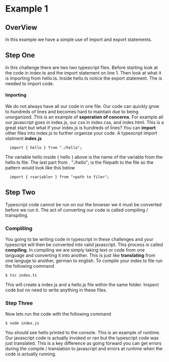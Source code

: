 # Example 1
## OverView
In this example we have a simple use of import and export statements.

## Step One
In this challenge there are two two typescript files. Before starting look at the code
in index.ts and the import statement on line 1. Then look at what it is importing from hello.ts. 
Inside hello.ts notice the export statement. The is needed to import code.

#### Importing
   We do not always have all our code in one file. Our code can quickly grow to hundreds of lines and becomes hard to maintain due to being unorganized. This is an example of **seperation of concerns**. For example all our javascript goes in index.js, our css in index.css, and index.html. This is a great start but what if your index.js is hundreds of lines? You can **import** other files into index.js to further organize your code.
 A typescript import statment **index.js**
    
```
  import { hello } from "./hello";
```
The variable hello inside { hello } above is the name of the variable from the hello.ts file.
The last part from . "./hello"; is the filepath to the file so the pattern would look like this below

```
  import { <variable> } from "<path to file>";
```


## Step Two

Typescript code cannot be run on our the browser we it must be converted before we run it. The act of converting our code is called compiling / transpiling.

### Compliling
   You going to be writing code in typescript in these challenges and your typescript will then be converted into valid javascript. This process is called **compiling**. In compiling we are simply taking text or code from one language and converting it into another. This is just like **translating** from one languge to another, german to english. 
   To compile your index.ts file run the following command
   ```
   $ tsc index.ts 
   ```
   This will create a index.js and a hello.js file within the same folder. Inspect code but no need to write anything in these files.
   
### Step Three

Now lets run the code with the following command
```
$ node index.js
```
You should see hello printed to the console. This is an example of runtime. Our javascript code is actually invoked or ran but the typescript code was just translated. This is a key difference as going forward you can get errors during the compile / translation to javascript and errors at runtime when the code is actually running.
  
  
